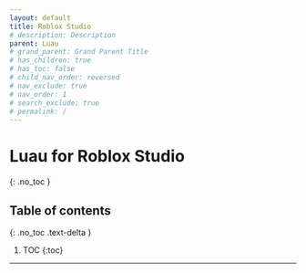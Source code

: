```yaml
---
layout: default
title: Roblox Studio
# description: Description
parent: Luau
# grand_parent: Grand Parent Title
# has_children: true
# has_toc: false
# child_nav_order: reversed
# nav_exclude: true
# nav_order: 1
# search_exclude: true
# permalink: /
---
```


# Luau for Roblox Studio
{: .no_toc }

## Table of contents
{: .no_toc .text-delta }

1. TOC
{:toc}

---

<script src="{{site.url}}/assets/js/classes.js"></script>
